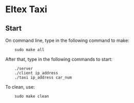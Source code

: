 Eltex Taxi
===========

Start
-----------

On command line, type in the following command to make:

		sudo make all

After that, type in the following commands to start:

		./server
		./client ip_address 
		./taxi ip_address car_num

To clean, use:

		sudo make clean
